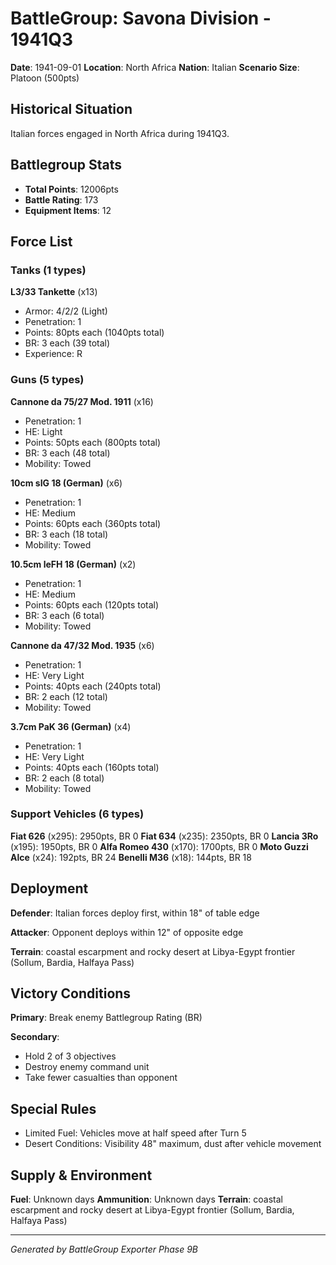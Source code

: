 # BattleGroup: Savona Division - 1941Q3

**Date**: 1941-09-01
**Location**: North Africa
**Nation**: Italian
**Scenario Size**: Platoon (500pts)

## Historical Situation

Italian forces engaged in North Africa during 1941Q3.

## Battlegroup Stats

- **Total Points**: 12006pts
- **Battle Rating**: 173
- **Equipment Items**: 12

## Force List

### Tanks (1 types)

**L3/33 Tankette** (x13)
- Armor: 4/2/2 (Light)
- Penetration: 1
- Points: 80pts each (1040pts total)
- BR: 3 each (39 total)
- Experience: R

### Guns (5 types)

**Cannone da 75/27 Mod. 1911** (x16)
- Penetration: 1
- HE: Light
- Points: 50pts each (800pts total)
- BR: 3 each (48 total)
- Mobility: Towed

**10cm sIG 18 (German)** (x6)
- Penetration: 1
- HE: Medium
- Points: 60pts each (360pts total)
- BR: 3 each (18 total)
- Mobility: Towed

**10.5cm leFH 18 (German)** (x2)
- Penetration: 1
- HE: Medium
- Points: 60pts each (120pts total)
- BR: 3 each (6 total)
- Mobility: Towed

**Cannone da 47/32 Mod. 1935** (x6)
- Penetration: 1
- HE: Very Light
- Points: 40pts each (240pts total)
- BR: 2 each (12 total)
- Mobility: Towed

**3.7cm PaK 36 (German)** (x4)
- Penetration: 1
- HE: Very Light
- Points: 40pts each (160pts total)
- BR: 2 each (8 total)
- Mobility: Towed

### Support Vehicles (6 types)

**Fiat 626** (x295): 2950pts, BR 0
**Fiat 634** (x235): 2350pts, BR 0
**Lancia 3Ro** (x195): 1950pts, BR 0
**Alfa Romeo 430** (x170): 1700pts, BR 0
**Moto Guzzi Alce** (x24): 192pts, BR 24
**Benelli M36** (x18): 144pts, BR 18

## Deployment

**Defender**: Italian forces deploy first, within 18" of table edge

**Attacker**: Opponent deploys within 12" of opposite edge

**Terrain**: coastal escarpment and rocky desert at Libya-Egypt frontier (Sollum, Bardia, Halfaya Pass)

## Victory Conditions

**Primary**: Break enemy Battlegroup Rating (BR)

**Secondary**:
- Hold 2 of 3 objectives
- Destroy enemy command unit
- Take fewer casualties than opponent

## Special Rules

- Limited Fuel: Vehicles move at half speed after Turn 5
- Desert Conditions: Visibility 48" maximum, dust after vehicle movement

## Supply & Environment

**Fuel**: Unknown days
**Ammunition**: Unknown days
**Terrain**: coastal escarpment and rocky desert at Libya-Egypt frontier (Sollum, Bardia, Halfaya Pass)

---

*Generated by BattleGroup Exporter Phase 9B*
